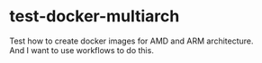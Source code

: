 # test-docker-multiarch

Test how to create docker images for AMD and ARM architecture.  
And I want to use workflows to do this.
